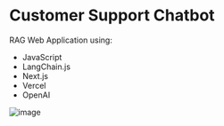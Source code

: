 # Customer Support Chatbot
RAG Web Application using:
- JavaScript
- LangChain.js
- Next.js
- Vercel
- OpenAI

  
![image](https://github.com/user-attachments/assets/926f28ef-1dd2-49c7-84fb-f02d517e1501)
